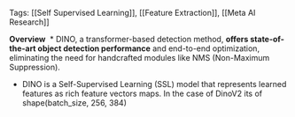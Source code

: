 Tags: [[Self Supervised Learning]], [[Feature Extraction]], [[Meta AI Research]]

**Overview**
 * DINO, a transformer-based detection method, **offers state-of-the-art object detection performance** and end-to-end optimization, eliminating the need for handcrafted modules like NMS (Non-Maximum Suppression).
* DINO is a Self-Supervised Learning (SSL) model that represents learned features as rich feature vectors maps. In the case of DinoV2 its of shape(batch_size, 256, 384)


